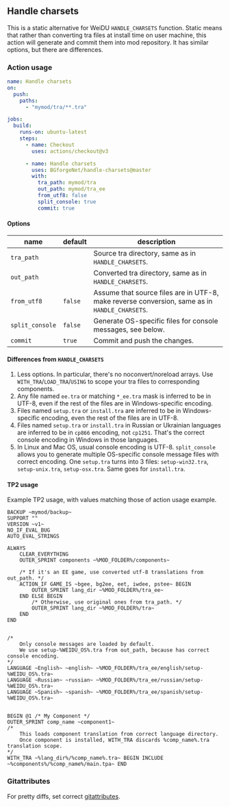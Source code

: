 ## Handle charsets

This is a static alternative for WeiDU `HANDLE_CHARSETS` function. Static means that rather than converting tra files at install time on user machine, this action will generate and commit them into mod repository. It has similar options, but there are differences.

### Action usage

```yaml
name: Handle charsets
on:
  push:
    paths:
      - "mymod/tra/**.tra"

jobs:
  build:
    runs-on: ubuntu-latest
    steps:
      - name: Checkout
        uses: actions/checkout@v3

      - name: Handle charsets
        uses: BGforgeNet/handle-charsets@master
        with:
          tra_path: mymod/tra
          out_path: mymod/tra_ee
          from_utf8: false
          split_console: true
          commit: true
```

#### Options

| name            | default | description                                                                                   |
| --------------- | ------- | --------------------------------------------------------------------------------------------- |
| `tra_path`      |         | Source tra directory, same as in `HANDLE_CHARSETS`.                                           |
| `out_path`      |         | Converted tra directory, same as in `HANDLE_CHARSETS`.                                        |
| `from_utf8`     | `false` | Assume that source files are in UTF-8, make reverse conversion, same as in `HANDLE_CHARSETS`. |
| `split_console` | `false` | Generate OS-specific files for console messages, see below.                                   |
| `commit`        | `true`  | Commit and push the changes.                                                                  |

#### Differences from `HANDLE_CHARSETS`

1. Less options. In particular, there's no noconvert/noreload arrays. Use `WITH_TRA`/`LOAD_TRA`/`USING` to scope your tra files to corresponding components.
2. Any file named `ee.tra` or matching `*_ee.tra` mask is inferred to be in UTF-8, even if the rest of the files are in Windows-specific encoding.
3. Files named `setup.tra` or `install.tra` are inferred to be in Windows-specific encoding, even the rest of the files are in UTF-8.
4. Files named `setup.tra` or `install.tra` in Russian or Ukrainian languages are inferred to be in `cp866` encoding, not `cp1251`. That's the correct console encoding in Windows in those languages.
5. In Linux and Mac OS, usual console encoding is UTF-8. `split_console` allows you to generate multiple OS-specific console message files with correct encoding. One `setup.tra` turns into 3 files: `setup-win32.tra`, `setup-unix.tra`, `setup-osx.tra`. Same goes for `install.tra`.

#### TP2 usage

Example TP2 usage, with values matching those of action usage example.

```
BACKUP ~mymod/backup~
SUPPORT ""
VERSION ~v1~
NO_IF_EVAL_BUG
AUTO_EVAL_STRINGS

ALWAYS
    CLEAR_EVERYTHING
    OUTER_SPRINT components ~%MOD_FOLDER%/components~

    /* If it's an EE game, use converted utf-8 translations from out_path. */
    ACTION_IF GAME_IS ~bgee, bg2ee, eet, iwdee, pstee~ BEGIN
        OUTER_SPRINT lang_dir ~%MOD_FOLDER%/tra_ee~
    END ELSE BEGIN
        /* Otherwise, use original ones from tra_path. */
        OUTER_SPRINT lang_dir ~%MOD_FOLDER%/tra~
    END
END


/*
    Only console messages are loaded by default.
    We use setup-%WEIDU_OS%.tra from out_path, because has correct console encoding.
*/
LANGUAGE ~English~ ~english~ ~%MOD_FOLDER%/tra_ee/english/setup-%WEIDU_OS%.tra~
LANGUAGE ~Russian~ ~russian~ ~%MOD_FOLDER%/tra_ee/russian/setup-%WEIDU_OS%.tra~
LANGUAGE ~Spanish~ ~spanish~ ~%MOD_FOLDER%/tra_ee/spanish/setup-%WEIDU_OS%.tra~


BEGIN @1 /* My Component */
OUTER_SPRINT comp_name ~component1~
/*
    This loads component translation from correct language directory.
    Once component is installed, WITH_TRA discards %comp_name%.tra translation scope.
*/
WITH_TRA ~%lang_dir%/%comp_name%.tra~ BEGIN INCLUDE ~%components%/%comp_name%/main.tpa~ END

```

### Gitattributes

For pretty diffs, set correct [gitattributes](docs/gitattributes.md).
